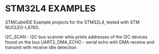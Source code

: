 # STM32L4 EXAMPLES

STMCubeIDE Example projects for the STM32L4, tested with STM NUCLEO-L476G.

I2C_SCAN - I2C bus scanner whis prints addresses of the I2C devices found on the bus
UART2_DMA_ECHO - serial echo with DMA receive and transmit with receive idle detection.

